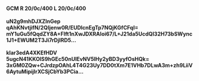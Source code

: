 #### GCM R 20/0c/400 L 20/0c/400
**uN2g9mhDJXZInGep**<br/>**qAhKNvtjifN/2QIjenw0R/EUDlcnEgTp7NQjKGfCFqI=**<br/>**mY1uGu5fQqdZY8A+Flft1nXwJDXRAIoi67/L+J21da5UcdQI32H73bSWync1J1+EWUM2T3Ji7rDjIRD5...**<br/><br/>
**klar3edA4XKEfHDV**<br/>**5ugcN41KKOlS9hGEc50nUlEvNV5lHy2yBD3yyfOsHQk=**<br/>**3xGM0ZQw+CJrdzpOAhL4T4G23Uy7DD0tXm7E1VHb7DLwA3m+zh9LiiV6AytuMipijIrXCSjCbYb3PCia...**